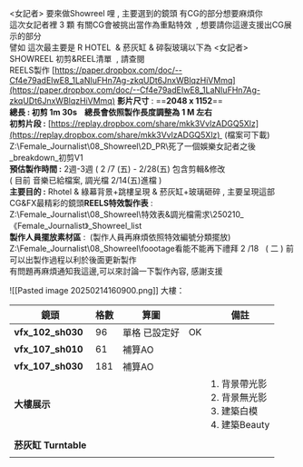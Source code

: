 <女記者> 要來做Showreel 哩 , 主要選到的鏡頭 有CG的部分想要麻煩你  
這次女記者裡 3 顆 有關CG會被挑出當作為重點特效  , 想要請你這邊支援出CG展示的部分  
譬如 這次最主要是 R HOTEL  & 菸灰缸 & 碎裂玻璃以下為 <女記者>  SHOWREEL 初剪&REEL清單  , 請查閱   
REELS製作 [https://paper.dropbox.com/doc/--Cf4e79adEIwE8_1LaNIuFHn7Ag-zkqUDt6JnxWBlqzHiVMmq](https://paper.dropbox.com/doc/--Cf4e79adEIwE8_1LaNIuFHn7Ag-zkqUDt6JnxWBlqzHiVMmq)
**影片尺寸** : ==**2048 x 1152**==  
**總長 : 初剪 1m 30s    總長會依照製作長度調整為 1 M 左右**  
**初剪片段 :** [https://replay.dropbox.com/share/mkk3VvlzADGQ5Xlz](https://replay.dropbox.com/share/mkk3VvlzADGQ5Xlz)  (檔案可下載)  
Z:\Female_Journalist\08_Showreel\2D\_PR\死了一個娛樂女記者之後_breakdown_初剪V1  
**預估製作時間 :** 2週-3週 ( 2 /7 (五) - 2/28(五) 包含剪輯&修改  
( 目前 音樂已給檔案, 調光檔 2/14(五)進檔 )  
**主要目的 :** Rhotel & 綠幕背景+跳樓呈現 & 菸灰缸+玻璃砸碎 , 主要呈現這部CG&FX最精彩的鏡頭**REELS特效製作表** :  
Z:\Female_Journalist\08_Showreel\特效表&調光檔需求\250210_《Female_Journalist》_Showreel_list  
**製作人員擺放素材區** :  (製作人員再麻煩依照特效編號分類擺放)  
Z:\Female_Journalist\08_Showreel\foootage看能不能再下禮拜 2 /18   ( 二 ) 前可以出製作過程以利於後面更新製作  
有問題再麻煩通知我這邊,可以來討論一下製作內容, 感謝支援 

![[Pasted image 20250214160900.png]]
大樓：

| 鏡頭                | 格數  | 算圖      |     | 備註                                             |
| ----------------- | --- | ------- | --- | ---------------------------------------------- |
| **vfx_102_sh030** | 96  | 單格 已設定好 | OK  |                                                |
| **vfx_107_sh010** | 61  | 補算AO    |     |                                                |
| **vfx_107_sh030** | 181 | 補算AO    |     |                                                |
| **大樓展示**          |     |         |     | 1. 背景帶光影<br>2. 背景無光影<br>3. 建築白模<br>4. 建築Beauty |
|                   |     |         |     |                                                |
| **菸灰缸 Turntable** |     |         |     |                                                |
|                   |     |         |     |                                                |

